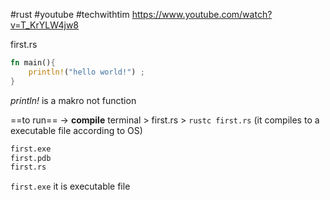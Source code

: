 #rust #youtube #techwithtim
https://www.youtube.com/watch?v=T_KrYLW4jw8


first.rs
```rust
fn main(){
	println!("hello world!") ;
}

```
*println!* is a makro not function


==to run== -> **compile**
terminal > first.rs > `rustc first.rs` (it compiles to a executable file according to OS)
```cmd
first.exe
first.pdb
first.rs
```

`first.exe` it is executable file




